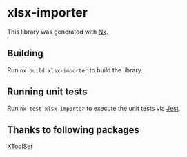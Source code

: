 # xlsx-importer

This library was generated with [Nx](https://nx.dev).

## Building

Run `nx build xlsx-importer` to build the library.

## Running unit tests

Run `nx test xlsx-importer` to execute the unit tests via [Jest](https://jestjs.io).

## Thanks to following packages

[XToolSet](https://github.com/Siemienik/XToolSet)
